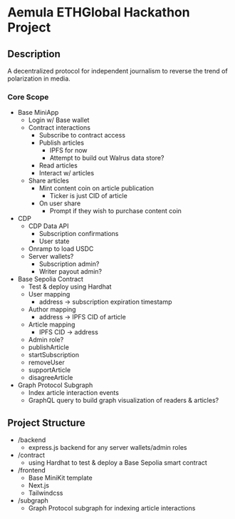 # Aemula ETHGlobal Hackathon Project

## Description
A decentralized protocol for independent journalism to reverse the trend of polarization in media.

### Core Scope
- Base MiniApp
    - Login w/ Base wallet
    - Contract interactions
        - Subscribe to contract access
        - Publish articles
            - IPFS for now
            - Attempt to build out Walrus data store?
        - Read articles
        - Interact w/ articles
    - Share articles
        - Mint content coin on article publication
            - Ticker is just CID of article
        - On user share
            - Prompt if they wish to purchase content coin
- CDP
    - CDP Data API
        - Subscription confirmations
        - User state
    - Onramp to load USDC
    - Server wallets?
        - Subscription admin?
        - Writer payout admin?
- Base Sepolia Contract
    - Test & deploy using Hardhat
    - User mapping
        - address -> subscription expiration timestamp
    - Author mapping
        - address -> IPFS CID of article
    - Article mapping
        - IPFS CID -> address
    - Admin role?
    - publishArticle
    - startSubscription
    - removeUser
    - supportArticle
    - disagreeArticle
- Graph Protocol Subgraph
    - Index article interaction events
    - GraphQL query to build graph visualization of readers & articles?

## Project Structure
- /backend
    - express.js backend for any server wallets/admin roles
- /contract
    - using Hardhat to test & deploy a Base Sepolia smart contract
- /frontend
    - Base MiniKit template
    - Next.js
    - Tailwindcss
- /subgraph
    - Graph Protocol subgraph for indexing article interactions